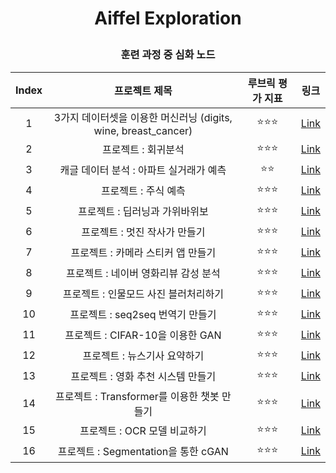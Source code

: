 # <p align="center"> Aiffel Exploration </p>
### <p align="center"> 훈련 과정 중 심화 노드 </p>

|Index|프로젝트 제목|루브릭 평가 지표|링크|
|:---:|:---:|:---:|:---:|
|1|3가지 데이터셋을 이용한 머신러닝 (digits, wine, breast_cancer)|:star::star::star:|[Link](https://github.com/Ukbang/Exploration/blob/master/Exp_iris_01/%5BE-01%5D_iris_exploration_fin.ipynb)|
|2|프로젝트 : 회귀분석|:star::star::star:|[Link](https://github.com/Ukbang/Exploration/blob/master/%5BE-02%5D_diabetes_and_cycle_exploration.ipynb)|
|3|캐글 데이터 분석 : 아파트 실거래가 예측|:star::star:|[Link](https://github.com/Ukbang/Exploration/blob/master/%5BE-03%5D_apartment_price.ipynb)|
|4|프로젝트 : 주식 예측|:star::star::star:|[Link](https://github.com/Ukbang/Exploration/blob/master/%5BE-04%5D_Time_Series_fin_220927.ipynb)|
|5|프로젝트 : 딥러닝과 가위바위보|:star::star::star:|[Link](https://github.com/Ukbang/Exploration/blob/master/%5BE-05%5D_rock_scissor_paper_fin.ipynb)|
|6|프로젝트 : 멋진 작사가 만들기|:star::star::star:|[Link](https://github.com/Ukbang/Exploration/blob/master/%5BE-06%5D_nlp_model_fin_221005.ipynb)|
|7|프로젝트 : 카메라 스티커 앱 만들기|:star::star::star:|[Link](https://github.com/Ukbang/Exploration/blob/master/%5BE-07%5D_sticker_fin_221013.ipynb)|
|8|프로젝트 : 네이버 영화리뷰 감성 분석|:star::star::star:|[Link](https://github.com/Ukbang/Exploration/blob/master/%5BE-08%5D_review_fin_221011.ipynb)|
|9|프로젝트 : 인물모드 사진 블러처리하기|:star::star::star:|[Link](https://github.com/Ukbang/Exploration/blob/master/%5BE-09%5D_blur_chromakey_fin.ipynb)|
|10|프로젝트 : seq2seq 번역기 만들기|:star::star::star:|[Link](https://github.com/Ukbang/Exploration/blob/master/%5BE-10%5D_translation_fin.ipynb)|
|11|프로젝트 : CIFAR-10을 이용한 GAN|:star::star::star:|[Link](https://github.com/Ukbang/Exploration/blob/master/%5BE-11%5D_gan_fin.ipynb)|
|12|프로젝트 : 뉴스기사 요약하기|:star::star::star:|[Link](https://github.com/Ukbang/Exploration/blob/master/%5BE-12%5D_news_fin.ipynb)|
|13|프로젝트 : 영화 추천 시스템 만들기|:star::star::star:|[Link](https://github.com/Ukbang/Exploration/blob/master/%5BE-13%5D_recommended.ipynb)|
|14|프로젝트 : Transformer를 이용한 챗봇 만들기|:star::star::star:|[Link](https://github.com/Ukbang/Exploration/blob/master/%5BE-14%5D_transformer_fin.ipynb)|
|15|프로젝트 : OCR 모델 비교하기|:star::star::star:|[Link](https://github.com/Ukbang/Exploration/blob/master/%5BE-15%5D_OCR_fin.ipynb)|
|16|프로젝트 : Segmentation을 통한 cGAN|:star::star::star:|[Link](https://github.com/Ukbang/Exploration/blob/master/%5BE-16%5D_cGAN.ipynb)|
